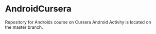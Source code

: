 # AndroidCursera
Repository for Androids course on Cursera
Android Activity is located on the master branch.
